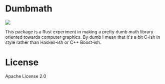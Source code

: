 # Dumbmath

![](https://travis-ci.org/nicholasbishop/dumbmath-rs.svg?branch=master)

This package is a Rust experiment in making a pretty dumb math library
oriented towards computer graphics. By dumb I mean that it's a bit
C-ish in style rather than Haskell-ish or C++ Boost-ish.

# License

Apache License 2.0
